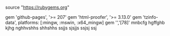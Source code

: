 source "https://rubygems.org"

gem 'github-pages', '>= 207'
gem 'html-proofer', '>= 3.13.0'
gem 'tzinfo-data', platforms: [:mingw, :mswin, :x64_mingw]
gem '','[78]'
mnbcfg
hgffghb
kjhg
nghhvshhs
shhshhs
ssjjs
sjsjjs
ssjsj
ssj
